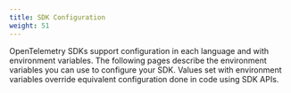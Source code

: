 ```yaml
---
title: SDK Configuration
weight: 51
---
```


OpenTelemetry SDKs support configuration in each language and with environment
variables. The following pages describe the environment variables you can use to
configure your SDK. Values set with environment variables override equivalent
configuration done in code using SDK APIs.

